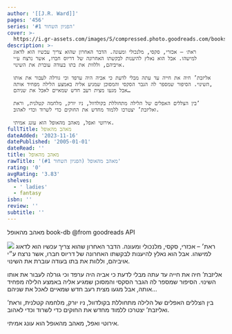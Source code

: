 ```yaml
---
author: '[[J.R. Ward]]'
pages: '456'
series: 'הפגיון השחור #1'
cover: >-
  https://i.gr-assets.com/images/S/compressed.photo.goodreads.com/books/1425301727l/25054296.jpg
description: >-
  ראת׳ – אכזרי, סקסי, מלנכולי ומעונה. הדבר האחרון שהוא צריך עכשיו הוא לדאוג
  למישהו. אבל הוא נאלץ להיענות לבקשתו האחרונה של דריוס חברו, אשר נרצח ע״י
  אויביהם, וללוות את בתו בעודה עוברת את השינוי.  
    
  אליזבת’ חיה את חייה עד עתה מבלי לדעת כי אביה היה ערפד וכי גורלה לעבור את אותו
  השינוי. הסיפור שמספר לה הגבר הסקסי והמסוכן שמגיע אליה באמצע הלילה מפחיד אותה,
  אבל מגעו מצית רעב חדש שמאיים לאכּל את שניהם…  
    
  בין הצללים האפלים של הלילה מתחוללת בקולדוול, ניו יורק, מלחמה קטלנית, וראת’
  ואליזבת’ יצטרכו ללמוד מחדש את החוקים כדי לשרוד וכדי לאהוב.  
    
  אירוטי ואפל, מאהב מהאופל הוא עונג אמיתי.
fullTitle: מאהב מהאופל
dateAdded: '2023-11-16'
datePublished: '2005-01-01'
dateRead: ''
title: מאהב מהאופל
rawTitle: 'מאהב מהאופל (הפגיון השחור #1)'
rating: '0'
avgRating: '3.83'
shelves:
  - ' ladies'
  - fantasy
isbn: ''
review: ''
subtitle: ''
---
```

מאהב מהאופל book-db 
@from goodreads API

![](https:&#x2F;&#x2F;i.gr-assets.com&#x2F;images&#x2F;S&#x2F;compressed.photo.goodreads.com&#x2F;books&#x2F;1425301727l&#x2F;25054296.jpg)
ראת׳ – אכזרי, סקסי, מלנכולי ומעונה. הדבר האחרון שהוא צריך עכשיו הוא לדאוג למישהו. אבל הוא נאלץ להיענות לבקשתו האחרונה של דריוס חברו, אשר נרצח ע״י אויביהם, וללוות את בתו בעודה עוברת את השינוי.  
  
אליזבת’ חיה את חייה עד עתה מבלי לדעת כי אביה היה ערפד וכי גורלה לעבור את אותו השינוי. הסיפור שמספר לה הגבר הסקסי והמסוכן שמגיע אליה באמצע הלילה מפחיד אותה, אבל מגעו מצית רעב חדש שמאיים לאכּל את שניהם…  
  
בין הצללים האפלים של הלילה מתחוללת בקולדוול, ניו יורק, מלחמה קטלנית, וראת’ ואליזבת’ יצטרכו ללמוד מחדש את החוקים כדי לשרוד וכדי לאהוב.  
  
אירוטי ואפל, מאהב מהאופל הוא עונג אמיתי.